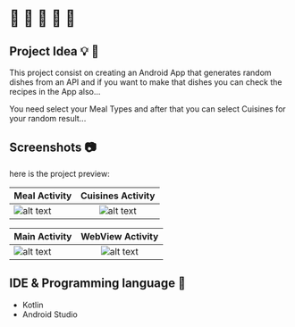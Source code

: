 # 🍰 🍕 🍔 🍣 🍟

## Project Idea 💡 🌟

This project consist on creating an Android App that generates random dishes from an API and if you want to make that dishes you can check the recipes in the App also...

You need select your Meal Types and after that you can select Cuisines for your random result...

## Screenshots 📷

here is the project preview:

| Meal Activity  | Cuisines Activity |
| ------------- |:-------------:|
| ![alt text](https://github.com/Atharva-14/Random_Food_Selector/blob/master/Images/Meal%20Activity.jpg "Meal Activity" )| ![alt text](https://github.com/Atharva-14/Random_Food_Selector/blob/master/Images/Cuisines%20Activity.jpg "Cuisines Activity" ) |


| Main Activity | WebView Activity |
| ------------- |:-------------:|
| ![alt text](https://github.com/Atharva-14/Random_Food_Selector/blob/master/Images/Main%20Activity.jpg "Main Activity" ) | ![alt text](https://github.com/Atharva-14/Random_Food_Selector/blob/master/Images/WebView%20Activity.jpg "WebView Activity" ) |

## IDE & Programming language 🔧

* Kotlin
* Android Studio

